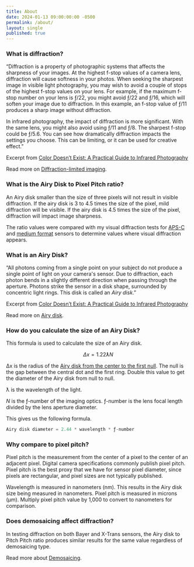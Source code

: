 ```yaml
---
title: About
date: 2024-01-13 09:00:00:00 -0500
permalink: /about/
layout: single
published: true
---
```


### What is diffraction?

“Diffraction is a property of photographic systems that affects the sharpness of your images. At the highest f-stop values of a camera lens, diffraction will cause softness in your photos. When seeking the sharpest image in visible light photography, you may wish to avoid a couple of stops of the highest f-stop values on your lens. For example, if the maximum f-stop number on your lens is ƒ/22, you might avoid ƒ/22 and ƒ/16, which will soften your image due to diffraction. In this example, an f-stop value of ƒ/11 produces a sharp image without diffraction.

In infrared photography, the impact of diffraction is more significant. With the same lens, you might also avoid using ƒ/11 and ƒ/8. The sharpest f-stop could be ƒ/5.6. You can see how dramatically diffraction impacts the settings you choose. This can be limiting, or it can be used for creative effect.”

Excerpt from [Color Doesn’t Exist: A Practical Guide to Infrared Photography](https://www.colordoesntexist.com/)

Read more on [Diffraction-limited imaging](https://en.wikipedia.org/wiki/Diffraction#Diffraction-limited_imaging).

### What is the Airy Disk to Pixel Pitch ratio?

An Airy disk smaller than the size of three pixels will not result in visible diffraction. If the airy disk is  3 to 4.5 times the size of the pixel, mild diffraction will be visible. If the airy disk is 4.5 times the size of the pixel, diffraction will impact image sharpness.

The ratio values were compared with my visual diffraction tests for [APS-C](https://blog.robsheaphotography.com/2020/09/15/diffraction-in-infrared-photography.html) and [medium format](https://blog.robsheaphotography.com/2022/07/10/which-f-stop-sharpest-diffraction-gfx-50s.html) sensors to determine values where visual diffraction appears.

### What is an Airy Disk?

“All photons coming from a single point on your subject do not produce a single point of light on your camera's sensor. Due to diffraction, each photon bends in a slightly different direction when passing through the aperture. Photons strike the sensor in a disk shape, surrounded by concentric light rings. This disk is called an *Airy disk*.”

Excerpt from [Color Doesn’t Exist: A Practical Guide to Infrared Photography](https://www.colordoesntexist.com/)

Read more on [Airy disk](https://en.wikipedia.org/wiki/Airy_disk).

### How do you calculate the size of an Airy Disk?

This formula is used to calculate the size of an Airy disk.

$$
Δx = 1.22ƛN
$$

Δx is the radius of the [Airy disk from the center to the first null](https://en.wikipedia.org/wiki/Airy_disk#/media/File:Airy-pattern.svg). The null is the gap between the central dot and the first ring. Double this value to get the diameter of the Airy disk from null to null.

ƛ is the wavelength of the light.

*N* is the ƒ-number of the imaging optics. ƒ-number is the lens focal length divided by the lens aperture diameter.

This gives us the following formula.

```jsx
Airy disk diameter = 2.44 * wavelength * ƒ-number
```

### Why compare to pixel pitch?

Pixel pitch is the measurement from the center of a pixel to the center of an adjacent pixel. Digital camera specifications commonly publish pixel pitch. Pixel pitch is the best proxy that we have for sensor pixel diameter, since pixels are rectangular, and pixel sizes are not typically published.

Wavelength is measured in nanometers (nm). This results in the Airy disk size being measured in nanometers. Pixel pitch is measured in microns (μm). Multiply pixel pitch value by 1,000 to convert to nanometers for comparison.

### Does demosaicing affect diffraction?

In testing diffraction on both Bayer and X-Trans sensors, the Airy disk to Pitch Pitch ratio produces similar results for the same value regardless of demosaicing type.

Read more about [Demosaicing](https://en.wikipedia.org/wiki/Demosaicing).
